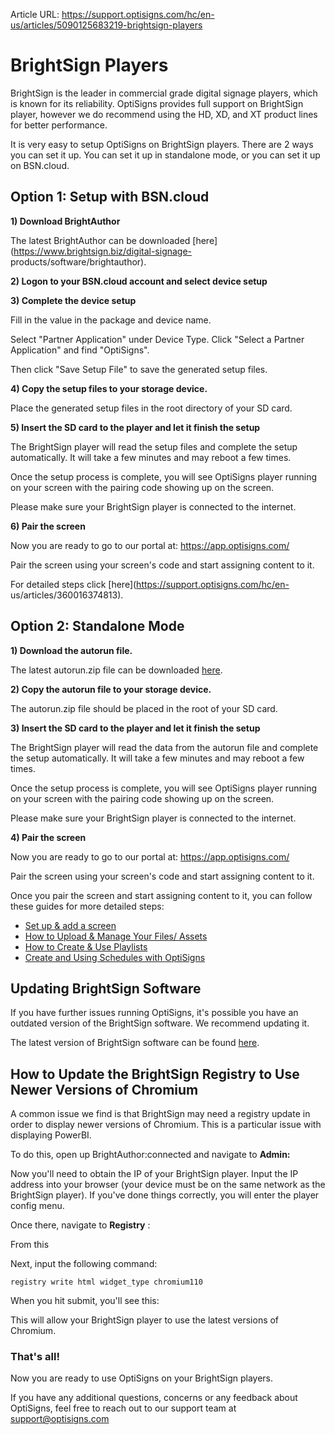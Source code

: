 Article URL: https://support.optisigns.com/hc/en-us/articles/5090125683219-brightsign-players

# BrightSign Players

BrightSign is the leader in commercial grade digital signage players, which is
known for its reliability. OptiSigns provides full support on BrightSign
player, however we do recommend using the HD, XD, and XT product lines for
better performance.

It is very easy to setup OptiSigns on BrightSign players. There are 2 ways you
can set it up. You can set it up in standalone mode, or you can set it up on
BSN.cloud.

## Option 1: Setup with BSN.cloud

**1) Download BrightAuthor**

The latest BrightAuthor can be downloaded
[here](https://www.brightsign.biz/digital-signage-
products/software/brightauthor).

**2) Logon to your BSN.cloud account and select device setup**

**3) Complete the device setup**

Fill in the value in the package and device name.

Select "Partner Application" under Device Type. Click "Select a Partner
Application" and find "OptiSigns".

Then click "Save Setup File" to save the generated setup files.

**4) Copy the setup files to your storage device.**

Place the generated setup files in the root directory of your SD card.

**5) Insert the SD card to the player and let it finish the setup**

The BrightSign player will read the setup files and complete the setup
automatically. It will take a few minutes and may reboot a few times.

Once the setup process is complete, you will see OptiSigns player running on
your screen with the pairing code showing up on the screen.

Please make sure your BrightSign player is connected to the internet.

**6) Pair the screen**

Now you are ready to go to our portal at: <https://app.optisigns.com/>

Pair the screen using your screen's code and start assigning content to it.

For detailed steps click [here](https://support.optisigns.com/hc/en-
us/articles/360016374813).

## Option 2: Standalone Mode

**1) Download the autorun file.**

The latest autorun.zip file can be downloaded
[here](https://links.optisigns.com/brightsign).

**2) Copy the autorun file to your storage device.**

The autorun.zip file should be placed in the root of your SD card.

**3) Insert the SD card to the player and let it finish the setup**

The BrightSign player will read the data from the autorun file and complete
the setup automatically. It will take a few minutes and may reboot a few
times.

Once the setup process is complete, you will see OptiSigns player running on
your screen with the pairing code showing up on the screen.

Please make sure your BrightSign player is connected to the internet.

**4) Pair the screen**

Now you are ready to go to our portal at: <https://app.optisigns.com/>

Pair the screen using your screen's code and start assigning content to it.

Once you pair the screen and start assigning content to it, you can follow
these guides for more detailed steps:

  * [Set up & add a screen](https://support.optisigns.com/hc/en-us/articles/360016374813)
  * [How to Upload & Manage Your Files/ Assets](https://support.optisigns.com/hc/en-us/articles/360016247974)
  * [How to Create & Use Playlists](https://support.optisigns.com/hc/en-us/articles/28295104605843)
  * [Create and Using Schedules with OptiSigns](https://support.optisigns.com/hc/en-us/articles/360016981853)

## Updating BrightSign Software

If you have further issues running OptiSigns, it's possible you have an
outdated version of the BrightSign software. We recommend updating it.

The latest version of BrightSign software can be found
[here](https://www.brightsign.biz/resources/software-downloads/).

## How to Update the BrightSign Registry to Use Newer Versions of Chromium

A common issue we find is that BrightSign may need a registry update in order
to display newer versions of Chromium. This is a particular issue with
displaying PowerBI.

To do this, open up BrightAuthor:connected and navigate to **Admin:**

Now you'll need to obtain the IP of your BrightSign player. Input the IP
address into your browser (your device must be on the same network as the
BrightSign player). If you've done things correctly, you will enter the player
config menu.

Once there, navigate to **Registry** :

From this

Next, input the following command:

    
    
    registry write html widget_type chromium110

When you hit submit, you'll see this:

This will allow your BrightSign player to use the latest versions of Chromium.

### That's all!

Now you are ready to use OptiSigns on your BrightSign players.

If you have any additional questions, concerns or any feedback about
OptiSigns, feel free to reach out to our support team at
[support@optisigns.com](mailto:support@optisigns.com)

